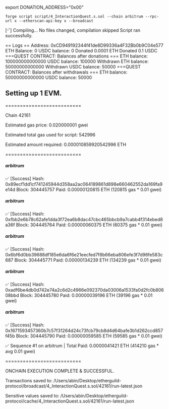 export DONATION_ADDRESS="0x00"

`forge script script/4_InteractionQuest.s.sol --chain arbitrum --rpc-url x --etherscan-api-key x --broadcast`

[⠊] Compiling...
No files changed, compilation skipped
Script ran successfully.

== Logs ==
  Address: 0xCD949192344f41de8D99336a4F32Bb0b9C04e577
  ETH Balance:  0
  USDC balance: 0
  Donated 0.0001 ETH
  Donated 0.1 USDC
  ===QUEST CONTRACT: Balances after donations ===
  ETH balance: 100000000000000
  USDC balance: 100000
  Withdrawn ETH balance: 50000000000000
  Withdrawn USDC balance: 50000
  ===QUEST CONTRACT: Balances after withdrawals ===
  ETH balance: 50000000000000
  USDC balance: 50000

## Setting up 1 EVM.

==========================

Chain 42161

Estimated gas price: 0.020000001 gwei

Estimated total gas used for script: 542996

Estimated amount required: 0.000010859920542996 ETH

==========================

##### arbitrum
✅  [Success] Hash: 0x89ecf1dd1cf741245944d358aa2ac064189861d898e660462552da169fa9e14d
Block: 304445757
Paid: 0.00000120815 ETH (120815 gas * 0.01 gwei)


##### arbitrum
✅  [Success] Hash: 0xfbb2e6b78c62afe1dda3f72ea6b8dac47cbc465bbcb9a7cabb4f314ebed8a36f
Block: 304445764
Paid: 0.00000060375 ETH (60375 gas * 0.01 gwei)


##### arbitrum
✅  [Success] Hash: 0x6bf6d0bb39688df185e6da6f6e21eecfed7f8b66eba806efe3f7d96fe583c687
Block: 304445771
Paid: 0.00000134239 ETH (134239 gas * 0.01 gwei)


##### arbitrum
✅  [Success] Hash: 0xadf6be4db0d742e74a2c6d2c4966e092370da03006a1533fa0d2fc0b80608bbd
Block: 304445780
Paid: 0.00000039196 ETH (39196 gas * 0.01 gwei)


##### arbitrum
✅  [Success] Hash: 0x1671593457360b7c57f31264d24c73fcb79cb8d4d64bafe3b1d262ccd857f45b
Block: 304445790
Paid: 0.00000059585 ETH (59585 gas * 0.01 gwei)

✅ Sequence #1 on arbitrum | Total Paid: 0.0000041421 ETH (414210 gas * avg 0.01 gwei)
                                                                                                                                                                                       

==========================

ONCHAIN EXECUTION COMPLETE & SUCCESSFUL.

Transactions saved to: /Users/abin/Desktop/etherguild-protocol/broadcast/4_InteractionQuest.s.sol/42161/run-latest.json

Sensitive values saved to: /Users/abin/Desktop/etherguild-protocol/cache/4_InteractionQuest.s.sol/42161/run-latest.json


